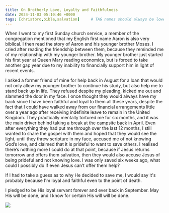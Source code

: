 ```yaml
---
title: On Brotherly Love, Loyalty and Faithfulness
date: 2024-11-03 05:10:46 +0000
tags: [christbro,bible,salvation]     # TAG names should always be lowercase
---
```


When I went to my first Sunday church service, a member of the congregation mentioned that my English first name Aaron is also very biblical. I then read the story of Aaron and his younger brother Moses. I cried after reading the friendship between them, because they reminded me of my relationship with my younger brother. My younger brother just started his first year at Queen Mary reading economics, but is forced to take another gap year due to my inability to financially support him in light of recent events.

I asked a former friend of mine for help back in August for a loan that would not only allow my younger brother to continue his study, but also help me to stand back up in life. They refused despite my pleading, kicked me out and slammed the door in my face. I once thought they would always have my back since I have been faithful and loyal to them all these years, despite the fact that I could have walked away from our financial arrangements little over a year ago after receiving indefinite leave to remain in the United Kingdom. They practically mentally tortured me for six months, and it was the main driver behind taking a break at the campsite back in April. Even after everything they had put me through over the last 12 months, I still wanted to share the gospel with them and hoped that they would see the light, until they threw scripture in my face, accused me of not knowing God’s love, and claimed that it is prideful to want to save others. I realised there’s nothing more I could do at that point, because if Jesus returns tomorrow and offers them salvation, then they would also accuse Jesus of being prideful and not knowing love. I was only saved six weeks ago, what could I possibly do if even Jesus can’t offer them help?

If I had to take a guess as to why He decided to save me, I would say it's probably because I'm loyal and faithful even to the point of death.

I pledged to be His loyal servant forever and ever back in September. May His will be done, and I know for certain His will will be done.

![](/a51a6c520b5d37f52b15b8ac4e6d7d17.gif)